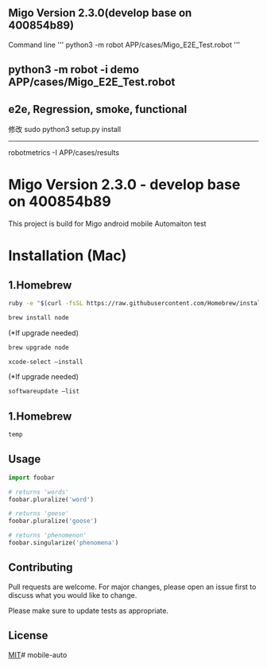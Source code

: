 ## Migo Version 2.3.0(develop base on 400854b89)

Command line
'''
python3 -m robot APP/cases/Migo_E2E_Test.robot 
'''
## python3 -m robot -i demo APP/cases/Migo_E2E_Test.robot

## e2e, Regression, smoke, functional

修改
sudo python3 setup.py install

---------------------------------------

robotmetrics -I APP/cases/results

# Migo Version 2.3.0 - develop base on 400854b89

This project is build for Migo android mobile Automaiton test


# Installation (Mac)
## 1.Homebrew 

```bash
ruby -e "$(curl -fsSL https://raw.githubusercontent.com/Homebrew/install/master/install)”
```

```bash
brew install node
```
(*If upgrade needed)

```bash
brew upgrade node  
```
```bash
xcode-select –install
```
(*If upgrade needed)
```bash
softwareupdate –list  
```
## 1.Homebrew 






```bash
temp
```










## Usage

```python
import foobar

# returns 'words'
foobar.pluralize('word')

# returns 'geese'
foobar.pluralize('goose')

# returns 'phenomenon'
foobar.singularize('phenomena')
```

## Contributing
Pull requests are welcome. For major changes, please open an issue first to discuss what you would like to change.

Please make sure to update tests as appropriate.

## License
[MIT](https://choosealicense.com/licenses/mit/)# mobile-auto
